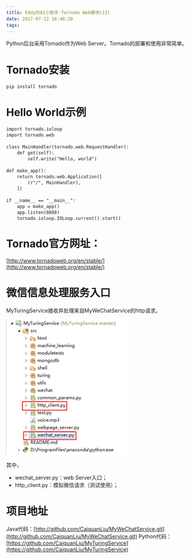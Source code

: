 ```yaml
---
title: Eddy的AI小助手-Tornado Web模块(13)
date: 2017-07-12 16:48:20
tags:
---
```

Python后台采用Tornado作为Web Server。Tornado的部署和使用非常简单。
# Tornado安装
    pip install tornado

# Hello World示例

    import tornado.ioloop
    import tornado.web

    class MainHandler(tornado.web.RequestHandler):
        def get(self):
            self.write("Hello, world")

    def make_app():
        return tornado.web.Application([
            (r"/", MainHandler),
        ])

    if __name__ == "__main__":
        app = make_app()
        app.listen(8888)
        tornado.ioloop.IOLoop.current().start()

# Tornado官方网址：
[http://www.tornadoweb.org/en/stable/](http://www.tornadoweb.org/en/stable/)

# 微信信息处理服务入口
MyTuringService接收并处理来自MyWeChatService的http请求。

![微信信息处理服务入口](Eddy的AI小助手-Tornado-Web模块-13/微信信息处理服务入口.png)

其中，

* wechat_server.py：web Server入口；
* http_client.py：模拟微信请求（测试使用）；

# 项目地址
Java代码：[http://github.com/CaiquanLiu/MyWeChatService.git](http://github.com/CaiquanLiu/MyWeChatService.git)
Python代码：[https://github.com/CaiquanLiu/MyTuringService](https://github.com/CaiquanLiu/MyTuringService)